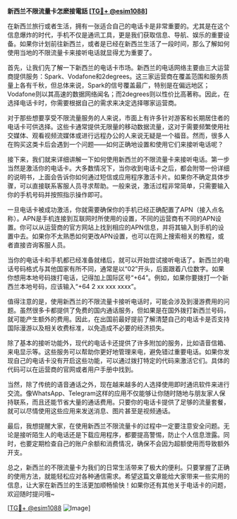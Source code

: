 **新西兰不限流量卡怎麽接電話 [[TG💪+ @esim1088](https://t.me/s/esim1088)]**

在新西兰旅行或者生活，拥有一张适合自己的电话卡是非常重要的。尤其是在这个信息爆炸的时代，手机不仅是通讯工具，更是我们获取信息、导航、娱乐的重要设备。如果你计划前往新西兰，或者是已经在新西兰生活了一段时间，那么了解如何使用当地的不限流量卡来接听电话就显得尤为重要了。

首先，让我们先了解一下新西兰的电话卡市场。新西兰的电话网络主要由三大运营商提供服务：Spark、Vodafone和2degrees。这三家运营商在覆盖范围和服务质量上各有千秋，但总体来说，Spark的信号覆盖最广，特别是在偏远地区；Vodafone则以其高速的数据网络闻名；而2degrees则以性价比高著称。因此，在选择电话卡时，你需要根据自己的需求来决定选择哪家运营商。

对于那些想要享受不限流量服务的人来说，市面上有许多针对游客和长期居住者的电话卡可供选择。这些卡通常提供无限量的移动数据流量，这对于需要频繁使用社交媒体、观看视频流媒体或进行远程办公的人来说无疑是一个福音。然而，很多人在购买这类卡后会遇到一个问题——如何正确地设置和使用它们来接听电话呢？

接下来，我们就来详细讲解一下如何使用新西兰的不限流量卡来接听电话。第一步当然是激活你的电话卡。大多数情况下，当你收到电话卡之后，都会附带一份详细的说明书，上面会告诉你如何通过短信或应用程序激活卡片。如果你不确定具体步骤，可以直接联系客服人员寻求帮助。一般来说，激活过程非常简单，只需要输入你的手机号码并按照指示操作即可。

一旦电话卡被成功激活，你就需要确保你的手机已经正确配置了APN（接入点名称）。APN是手机连接到互联网时所使用的设置，不同的运营商有不同的APN设置。你可以从运营商的官方网站上找到相应的APN信息，并将其输入到手机的设置中去。如果你不太熟悉如何更改APN设置，也可以在网上搜索相关的教程，或者直接咨询客服人员。

当你的电话卡和手机都已经准备就绪后，就可以开始尝试接听电话了。新西兰的电话号码格式与其他国家有所不同，通常是以“02”开头，后面跟着八位数字。如果你想用本地号码拨打电话，记得加上国际区号“+64”。例如，如果你要拨打一个新西兰本地号码，应该输入“+64 2 xx xxx xxxx”。

值得注意的是，使用新西兰的不限流量卡接听电话时，可能会涉及到漫游费用的问题。虽然很多卡都提供了免费的国内通话服务，但如果是在国外拨打新西兰号码，就可能产生额外的费用。因此，在出国前最好提前了解清楚自己的电话卡是否支持国际漫游以及相关收费标准，以免造成不必要的经济损失。

除了基本的接听功能外，现代的电话卡还提供了许多附加的服务，比如语音信箱、来电显示等。这些服务可以帮助你更好地管理来电，避免错过重要电话。如果你发现自己的电话卡没有开启这些功能，可以通过拨打特定的代码来激活它们。具体的代码可以在运营商的官网或者用户手册中找到。

当然，除了传统的语音通话之外，现在越来越多的人选择使用即时通讯软件来进行交流。像WhatsApp、Telegram这样的应用不仅能够让你随时随地与朋友家人保持联系，而且还能节省大量的通话费用。只要你的电话卡提供了足够的流量套餐，就可以尽情使用这些应用来发送消息、图片甚至是视频通话。

最后，我想提醒大家，在使用新西兰不限流量卡的过程中一定要注意安全问题。无论是接听陌生人的电话还是下载应用程序，都要提高警惕，防止个人信息泄露。同时，也要定期检查自己的账户余额和消费情况，确保不会因为超额使用而导致额外开支。

总之，新西兰的不限流量卡为我们的日常生活带来了极大的便利。只要掌握了正确的使用方法，就能轻松应对各种通信需求。希望这篇文章能给大家带来一些实用的信息，让大家在新西兰的生活更加顺畅愉快！如果你还有其他关于电话卡的问题，欢迎随时提问哦~

[[TG💪+ @esim1088](https://t.me/s/esim1088) ![Image](https://i.postimg.cc/4NQfJmqS/Snipaste-2025-05-13-00-14-12.png)]
